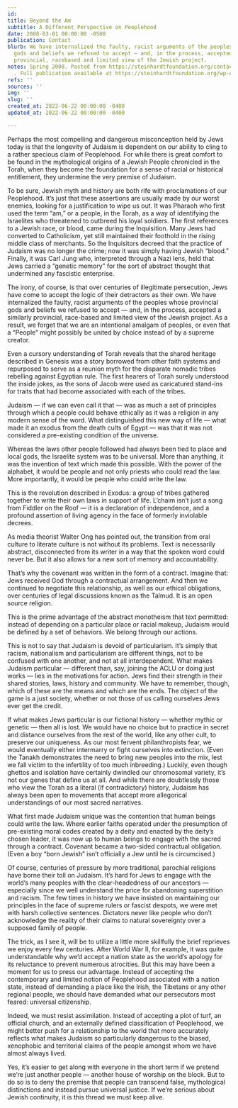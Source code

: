 ```yaml
---
id: 
title: Beyond the Am
subtitle: A Different Perspective on Peoplehood
date: 2008-03-01 00:00:00 -0500
publication: Contact
blurb: We have internalized the faulty, racist arguments of the peoples whose provincial
  gods and beliefs we refused to accept — and, in the process, accepted a similarly
  provincial, racebased and limited view of the Jewish project.
notes: Spring 2008. Pasted from https://steinhardtfoundation.org/contact/spring_2008/spring_2008-rushkoff.html
  . Full publication available at https://steinhardtfoundation.org/wp-content/uploads/2018/05/contact_spring_2008.pdf
refs: ''
sources: ''
img: ''
slug: ''
created_at: 2022-06-22 00:00:00 -0400
updated_at: 2022-06-22 00:00:00 -0400

---
```

Perhaps the most compelling and dangerous misconception held by Jews today is that the longevity of Judaism is dependent on our ability to cling to a rather specious claim of Peoplehood. For while there is great comfort to be found in the mythological origins of a Jewish People chronicled in the Torah, when they become the foundation for a sense of racial or historical entitlement, they undermine the very premise of Judaism.

To be sure, Jewish myth and history are both rife with proclamations of our Peoplehood. It’s just that these assertions are usually made by our worst enemies, looking for a justification to wipe us out. It was Pharaoh who first used the term “am,” or a people, in the Torah, as a way of identifying the Israelites who threatened to outbreed his loyal soldiers. The first references to a Jewish race, or blood, came during the Inquisition. Many Jews had converted to Catholicism, yet still maintained their foothold in the rising middle class of merchants. So the Inquisitors decreed that the practice of Judaism was no longer the crime; now it was simply having Jewish “blood.” Finally, it was Carl Jung who, interpreted through a Nazi lens, held that Jews carried a “genetic memory” for the sort of abstract thought that undermined any fascistic enterprise.

The irony, of course, is that over centuries of illegitimate persecution, Jews have come to accept the logic of their detractors as their own. We have internalized the faulty, racist arguments of the peoples whose provincial gods and beliefs we refused to accept — and, in the process, accepted a similarly provincial, race-based and limited view of the Jewish project. As a result, we forget that we are an intentional amalgam of peoples, or even that a “People” might possibly be united by choice instead of by a supreme creator.

Even a cursory understanding of Torah reveals that the shared heritage described in Genesis was a story borrowed from other faith systems and repurposed to serve as a reunion myth for the disparate nomadic tribes rebelling against Egyptian rule. The first hearers of Torah surely understood the inside jokes, as the sons of Jacob were used as caricatured stand-ins for traits that had become associated with each of the tribes.

Judaism — if we can even call it that — was as much a set of principles through which a people could behave ethically as it was a religion in any modern sense of the word. What distinguished this new way of life — what made it an exodus from the death cults of Egypt — was that it was not considered a pre-existing condition of the universe.

Whereas the laws other people followed had always been tied to place and local gods, the Israelite system was to be universal. More than anything, it was the invention of text which made this possible. With the power of the alphabet, it would be people and not only priests who could read the law. More importantly, it would be people who could write the law.

This is the revolution described in Exodus: a group of tribes gathered together to write their own laws in support of life. L’chaim isn’t just a song from Fiddler on the Roof — it is a declaration of independence, and a profound assertion of living agency in the face of formerly inviolable decrees.

As media theorist Walter Ong has pointed out, the transition from oral culture to literate culture is not without its problems. Text is necessarily abstract, disconnected from its writer in a way that the spoken word could never be. But it also allows for a new sort of memory and accountability.

That’s why the covenant was written in the form of a contract. Imagine that: Jews received God through a contractual arrangement. And then we continued to negotiate this relationship, as well as our ethical obligations, over centuries of legal discussions known as the Talmud. It is an open source religion.

This is the prime advantage of the abstract monotheism that text permitted: instead of depending on a particular place or racial makeup, Judaism would be defined by a set of behaviors. We belong through our actions.

This is not to say that Judaism is devoid of particularism. It’s simply that racism, nationalism and particularism are different things, not to be confused with one another, and not at all interdependent. What makes Judaism particular — different than, say, joining the ACLU or doing just works — lies in the motivations for action. Jews find their strength in their shared stories, laws, history and community. We have to remember, though, which of these are the means and which are the ends. The object of the game is a just society, whether or not those of us calling ourselves Jews ever get the credit.

If what makes Jews particular is our fictional history — whether mythic or genetic — then all is lost. We would have no choice but to practice in secret and distance ourselves from the rest of the world, like any other cult, to preserve our uniqueness. As our most fervent philanthropists fear, we would eventually either intermarry or fight ourselves into extinction. (Even the Tanakh demonstrates the need to bring new peoples into the mix, lest we fall victim to the infertility of too much inbreeding.) Luckily, even though ghettos and isolation have certainly dwindled our chromosomal variety, it’s not our genes that define us at all. And while there are doubtlessly those who view the Torah as a literal (if contradictory) history, Judaism has always been open to movements that accept more allegorical understandings of our most sacred narratives.

What first made Judaism unique was the contention that human beings could write the law. Where earlier faiths operated under the presumption of pre-existing moral codes created by a deity and enacted by the deity’s chosen leader, it was now up to human beings to engage with the sacred through a contract. Covenant became a two-sided contractual obligation. (Even a boy “born Jewish” isn’t officially a Jew until he is circumcised.)

Of course, centuries of pressure by more traditional, parochial religions have borne their toll on Judaism. It’s hard for Jews to engage with the world’s many peoples with the clear-headedness of our ancestors — especially since we well understand the price for abandoning superstition and racism. The few times in history we have insisted on maintaining our principles in the face of supreme rulers or fascist despots, we were met with harsh collective sentences. Dictators never like people who don’t acknowledge the reality of their claims to natural sovereignty over a supposed family of people.

The trick, as I see it, will be to utilize a little more skillfully the brief reprieves we enjoy every few centuries. After World War II, for example, it was quite understandable why we’d accept a nation state as the world’s apology for its reluctance to prevent numerous atrocities. But this may have been a moment for us to press our advantage. Instead of accepting the contemporary and limited notion of Peoplehood associated with a nation state, instead of demanding a place like the Irish, the Tibetans or any other regional people, we should have demanded what our persecutors most feared: universal citizenship.

Indeed, we must resist assimilation. Instead of accepting a plot of turf, an official church, and an externally defined classification of Peoplehood, we might better push for a relationship to the world that more accurately reflects what makes Judaism so particularly dangerous to the biased, xenophobic and territorial claims of the people amongst whom we have almost always lived.

Yes, it’s easier to get along with everyone in the short term if we pretend we’re just another people — another house of worship on the block. But to do so is to deny the premise that people can transcend false, mythological distinctions and instead pursue universal justice. If we’re serious about Jewish continuity, it is this thread we must keep alive.
